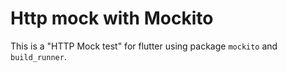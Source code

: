 # Http mock with Mockito
This is a "HTTP Mock test" for flutter using package `mockito` and `build_runner`.

